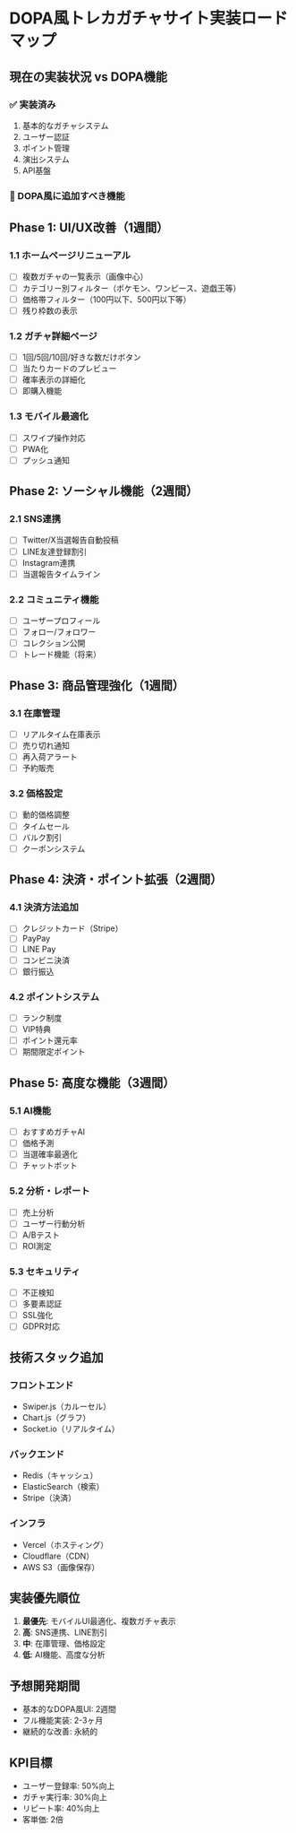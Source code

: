 # DOPA風トレカガチャサイト実装ロードマップ

## 現在の実装状況 vs DOPA機能

### ✅ 実装済み
1. 基本的なガチャシステム
2. ユーザー認証
3. ポイント管理
4. 演出システム
5. API基盤

### 🚧 DOPA風に追加すべき機能

## Phase 1: UI/UX改善（1週間）

### 1.1 ホームページリニューアル
- [ ] 複数ガチャの一覧表示（画像中心）
- [ ] カテゴリー別フィルター（ポケモン、ワンピース、遊戯王等）
- [ ] 価格帯フィルター（100円以下、500円以下等）
- [ ] 残り枠数の表示

### 1.2 ガチャ詳細ページ
- [ ] 1回/5回/10回/好きな数だけボタン
- [ ] 当たりカードのプレビュー
- [ ] 確率表示の詳細化
- [ ] 即購入機能

### 1.3 モバイル最適化
- [ ] スワイプ操作対応
- [ ] PWA化
- [ ] プッシュ通知

## Phase 2: ソーシャル機能（2週間）

### 2.1 SNS連携
- [ ] Twitter/X当選報告自動投稿
- [ ] LINE友達登録割引
- [ ] Instagram連携
- [ ] 当選報告タイムライン

### 2.2 コミュニティ機能
- [ ] ユーザープロフィール
- [ ] フォロー/フォロワー
- [ ] コレクション公開
- [ ] トレード機能（将来）

## Phase 3: 商品管理強化（1週間）

### 3.1 在庫管理
- [ ] リアルタイム在庫表示
- [ ] 売り切れ通知
- [ ] 再入荷アラート
- [ ] 予約販売

### 3.2 価格設定
- [ ] 動的価格調整
- [ ] タイムセール
- [ ] バルク割引
- [ ] クーポンシステム

## Phase 4: 決済・ポイント拡張（2週間）

### 4.1 決済方法追加
- [ ] クレジットカード（Stripe）
- [ ] PayPay
- [ ] LINE Pay
- [ ] コンビニ決済
- [ ] 銀行振込

### 4.2 ポイントシステム
- [ ] ランク制度
- [ ] VIP特典
- [ ] ポイント還元率
- [ ] 期間限定ポイント

## Phase 5: 高度な機能（3週間）

### 5.1 AI機能
- [ ] おすすめガチャAI
- [ ] 価格予測
- [ ] 当選確率最適化
- [ ] チャットボット

### 5.2 分析・レポート
- [ ] 売上分析
- [ ] ユーザー行動分析
- [ ] A/Bテスト
- [ ] ROI測定

### 5.3 セキュリティ
- [ ] 不正検知
- [ ] 多要素認証
- [ ] SSL強化
- [ ] GDPR対応

## 技術スタック追加

### フロントエンド
- Swiper.js（カルーセル）
- Chart.js（グラフ）
- Socket.io（リアルタイム）

### バックエンド
- Redis（キャッシュ）
- ElasticSearch（検索）
- Stripe（決済）

### インフラ
- Vercel（ホスティング）
- Cloudflare（CDN）
- AWS S3（画像保存）

## 実装優先順位

1. **最優先**: モバイルUI最適化、複数ガチャ表示
2. **高**: SNS連携、LINE割引
3. **中**: 在庫管理、価格設定
4. **低**: AI機能、高度な分析

## 予想開発期間

- 基本的なDOPA風UI: 2週間
- フル機能実装: 2-3ヶ月
- 継続的な改善: 永続的

## KPI目標

- ユーザー登録率: 50%向上
- ガチャ実行率: 30%向上
- リピート率: 40%向上
- 客単価: 2倍
